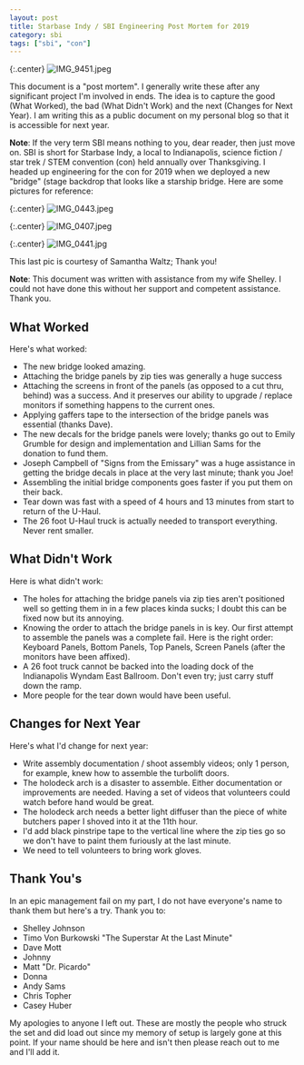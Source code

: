 ```yaml
---
layout: post
title: Starbase Indy / SBI Engineering Post Mortem for 2019
category: sbi
tags: ["sbi", "con"]
---
```

{:.center}
![IMG_9451.jpeg](/blog/assets/IMG_9451.jpeg)

This document is a "post mortem".  I generally write these after any significant project I'm involved in ends.  The idea is to capture the good (What Worked), the bad (What Didn't Work) and the next (Changes for Next Year).  I am writing this as a public document on my personal blog so that it is accessible for next year.

**Note**: If the very term SBI means nothing to you, dear reader, then just move on.  SBI is short for Starbase Indy, a local to Indianapolis, science fiction / star trek / STEM convention (con) held annually over Thanksgiving.  I headed up engineering for the con for 2019 when we deployed a new "bridge" (stage backdrop that looks like a starship bridge.  Here are some pictures for reference:

{:.center}
![IMG_0443.jpeg](/blog/assets/IMG_0443.jpeg)

{:.center}
![IMG_0407.jpeg](/blog/assets/IMG_0407.jpeg)

{:.center}
![IMG_0441.jpg](/blog/assets/IMG_0441.jpg)

This last pic is courtesy of Samantha Waltz; Thank you!

**Note**: This document was written with assistance from my wife Shelley.  I could not have done this without her support and competent assistance.  Thank you.

## What Worked

Here's what worked:

* The new bridge looked amazing.
* Attaching the bridge panels by zip ties was generally a huge success
* Attaching the screens in front of the panels (as opposed to a cut thru, behind) was a success.  And it preserves our ability to upgrade / replace monitors if something happens to the current ones. 
* Applying gaffers tape to the intersection of the bridge panels was essential (thanks Dave).
* The new decals for the bridge panels were lovely; thanks go out to Emily Grumble for design and implementation and Lillian Sams for the donation to fund them.
* Joseph Campbell of "Signs from the Emissary" was a huge assistance in getting the bridge decals in place at the very last minute; thank you Joe!
* Assembling the initial bridge components goes faster if you put them on their back.
* Tear down was fast with a speed of 4 hours and 13 minutes from start to return of the U-Haul.
* The 26 foot U-Haul truck is actually needed to transport everything.  Never rent smaller.

## What Didn't Work 

Here is what didn't work:

* The holes for attaching the bridge panels via zip ties aren't positioned well so getting them in in a few places kinda sucks; I doubt this can be fixed now but its annoying.
* Knowing the order to attach the bridge panels in is key.  Our first attempt to assemble the panels was a complete fail.  Here is the right order: Keyboard Panels, Bottom Panels, Top Panels, Screen Panels (after the monitors have been affixed).
* A 26 foot truck cannot be backed into the loading dock of the Indianapolis Wyndam East Ballroom.  Don't even try; just carry stuff down the ramp.
* More people for the tear down would have been useful.

## Changes for Next Year

Here's what I'd change for next year:

* Write assembly documentation / shoot assembly videos; only 1 person, for example, knew how to assemble the turbolift doors.
* The holodeck arch is a disaster to assemble.  Either documentation or improvements are needed.  Having a set of videos that volunteers could watch before hand would be great.
* The holodeck arch needs a better light diffuser than the piece of white butchers paper I shoved into it at the 11th hour.
* I'd add black pinstripe tape to the vertical line where the zip ties go so we don't have to paint them furiously at the last minute.
* We need to tell volunteers to bring work gloves.

## Thank You's

In an epic management fail on my part, I do not have everyone's name to thank them but here's a try.  Thank you to:

* Shelley Johnson
* Timo Von Burkowski "The Superstar At the Last Minute"
* Dave Mott
* Johnny
* Matt "Dr. Picardo"
* Donna
* Andy Sams
* Chris Topher
* Casey Huber

My apologies to anyone I left out.  These are mostly the people who struck the set and did load out since my memory of setup is largely gone at this point.  If your name should be here and isn't then please reach out to me and I'll add it.


